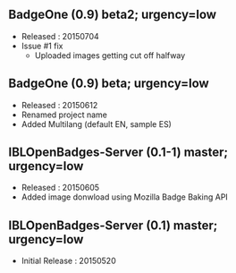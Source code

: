 ## BadgeOne (0.9) beta2; urgency=low

  * Released : 20150704
  * Issue #1 fix
    - Uploaded images getting cut off halfway

## BadgeOne (0.9) beta; urgency=low

  * Released : 20150612
  * Renamed project name
  * Added Multilang (default EN, sample ES)

## IBLOpenBadges-Server (0.1-1) master; urgency=low

  * Released : 20150605
  * Added image donwload using Mozilla Badge Baking API

## IBLOpenBadges-Server (0.1) master; urgency=low

  * Initial Release : 20150520
